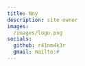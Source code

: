 ```yaml
---
title: Nny
description: site owner
images:
  /images/logo.png
socials:
  github: r41nm4k3r
  gmail: mailto:#
---
```

